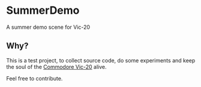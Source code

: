 # SummerDemo
A summer demo scene for Vic-20

## Why?
This is a test project, to collect source code, do some experiments and keep the soul of the [Commodore Vic-20](https://en.wikipedia.org/wiki/Commodore_VIC-20) alive.

Feel free to contribute.
